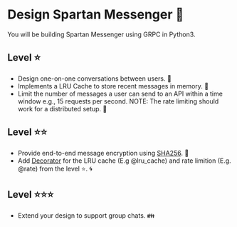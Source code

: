 # Design Spartan Messenger :speech_balloon:

You will be building Spartan Messenger using GRPC in Python3.

## Level :star:
- Design one-on-one conversations between users. :couple:
- Implements a LRU Cache to store recent messages in memory. :floppy_disk:
- Limit the number of messages a user can send to an API within a time window e.g., 15 requests per second. NOTE: The rate limiting should work for a distributed setup. :vertical_traffic_light:


## Level :star::star:
- Provide end-to-end message encryption using [SHA256](https://docs.python.org/3/library/hashlib.html). :key: 
- Add [Decorator](https://www.python-course.eu/python3_decorators.php) for the LRU cache (E.g @lru_cache) and rate limition (E.g. @rate) from the level :star:. :cyclone:

## Level :star::star::star:
- Extend your design to support group chats. :family:

